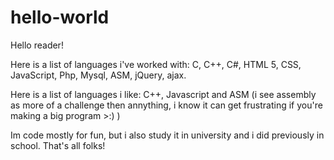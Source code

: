# hello-world

Hello reader!

Here is a list of languages i've worked with:
C, C++, C#, HTML 5, CSS, JavaScript, Php, Mysql, ASM, jQuery, ajax.

Here is a list of languages i like:
C++, Javascript and ASM (i see assembly as more of a challenge then annything, i know it can get frustrating if you're making a big program >:) )

Im code mostly for fun, but i also study it in university and i did previously in school.
That's all folks!
